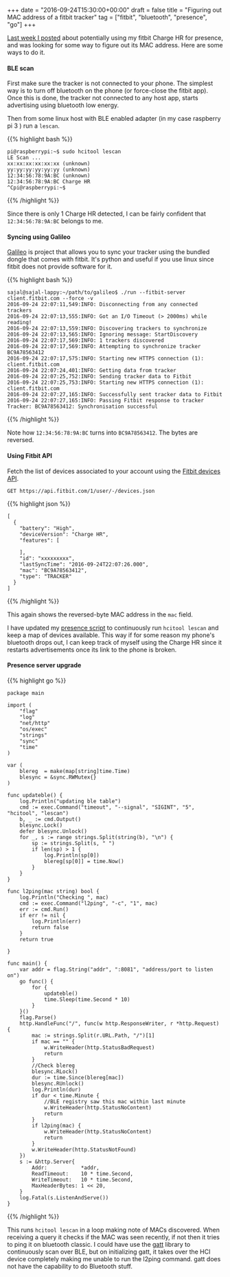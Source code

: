 +++
date = "2016-09-24T15:30:00+00:00"
draft = false
title = "Figuring out MAC address of a fitbit tracker"
tag = ["fitbit", "bluetooth", "presence", "go"]
+++

[Last week I posted](/post/presence-bluetooth.html) about potentially using my fitbit Charge HR for presence, and was looking for some way to figure out its MAC address. Here are some ways to do it.

#### BLE scan

First make sure the tracker is not connected to your phone. The simplest way is to turn off bluetooth on the phone (or force-close the fitbit app). Once this is done, the tracker not connected to any host app, starts advertising using bluetooth low energy.

Then from some linux host with BLE enabled adapter (in my case raspberry pi 3 ) run a `lescan`.

{{% highlight bash %}}
````
pi@raspberrypi:~$ sudo hcitool lescan
LE Scan ...
xx:xx:xx:xx:xx:xx (unknown)
yy:yy:yy:yy:yy:yy (unknown)
12:34:56:78:9A:BC (unknown)
12:34:56:78:9A:BC Charge HR
^Cpi@raspberrypi:~$ 
````
{{% /highlight %}}

Since there is only 1 Charge HR detected, I can be fairly confident that `12:34:56:78:9A:BC` belongs to me.

#### Syncing using Galileo

[Galileo](https://bitbucket.org/benallard/galileo/) is project that allows you to sync your tracker using the bundled dongle that comes with fitbit. It's python and useful if you use linux since fitbit does not provide software for it.

{{% highlight bash %}}
````
sajal@sajal-lappy:~/path/to/galileo$ ./run --fitbit-server client.fitbit.com --force -v
2016-09-24 22:07:11,549:INFO: Disconnecting from any connected trackers
2016-09-24 22:07:13,555:INFO: Got an I/O Timeout (> 2000ms) while reading!
2016-09-24 22:07:13,559:INFO: Discovering trackers to synchronize
2016-09-24 22:07:13,565:INFO: Ignoring message: StartDiscovery
2016-09-24 22:07:17,569:INFO: 1 trackers discovered
2016-09-24 22:07:17,569:INFO: Attempting to synchronize tracker BC9A78563412
2016-09-24 22:07:17,575:INFO: Starting new HTTPS connection (1): client.fitbit.com
2016-09-24 22:07:24,401:INFO: Getting data from tracker
2016-09-24 22:07:25,752:INFO: Sending tracker data to Fitbit
2016-09-24 22:07:25,753:INFO: Starting new HTTPS connection (1): client.fitbit.com
2016-09-24 22:07:27,165:INFO: Successfully sent tracker data to Fitbit
2016-09-24 22:07:27,165:INFO: Passing Fitbit response to tracker
Tracker: BC9A78563412: Synchronisation successful
````
{{% /highlight %}}

Note how `12:34:56:78:9A:BC` turns into `BC9A78563412`. The bytes are reversed.

#### Using Fitbit API

Fetch the list of devices associated to your account using the [Fitbit devices API](https://dev.fitbit.com/docs/devices/).

`GET https://api.fitbit.com/1/user/-/devices.json`

{{% highlight json %}}
````
[
  {
    "battery": "High",
    "deviceVersion": "Charge HR",
    "features": [
      
    ],
    "id": "xxxxxxxxx",
    "lastSyncTime": "2016-09-24T22:07:26.000",
    "mac": "BC9A78563412",
    "type": "TRACKER"
  }
]
````
{{% /highlight %}}

This again shows the reversed-byte MAC address in the `mac` field.

I have updated my [presence script](/post/presence-bluetooth.html#toc_1) to continuously run `hcitool lescan` and keep a map of devices available. This way if for some reason my phone's bluetooth drops out, I can keep track of myself using the Charge HR since it restarts advertisements once its link to the phone is broken.

#### Presence server upgrade

{{% highlight go %}}
````
package main

import (
	"flag"
	"log"
	"net/http"
	"os/exec"
	"strings"
	"sync"
	"time"
)

var (
	blereg  = make(map[string]time.Time)
	blesync = &sync.RWMutex{}
)

func updateble() {
	log.Println("updating ble table")
	cmd := exec.Command("timeout", "--signal", "SIGINT", "5", "hcitool", "lescan")
	b, _ := cmd.Output()
	blesync.Lock()
	defer blesync.Unlock()
	for _, s := range strings.Split(string(b), "\n") {
		sp := strings.Split(s, " ")
		if len(sp) > 1 {
			log.Println(sp[0])
			blereg[sp[0]] = time.Now()
		}
	}
}

func l2ping(mac string) bool {
	log.Println("Checking ", mac)
	cmd := exec.Command("l2ping", "-c", "1", mac)
	err := cmd.Run()
	if err != nil {
		log.Println(err)
		return false
	}
	return true

}

func main() {
	var addr = flag.String("addr", ":8081", "address/port to listen on")
	go func() {
		for {
			updateble()
			time.Sleep(time.Second * 10)
		}
	}()
	flag.Parse()
	http.HandleFunc("/", func(w http.ResponseWriter, r *http.Request) {
		mac := strings.Split(r.URL.Path, "/")[1]
		if mac == "" {
			w.WriteHeader(http.StatusBadRequest)
			return
		}
		//Check blereg
		blesync.RLock()
		dur := time.Since(blereg[mac])
		blesync.RUnlock()
		log.Println(dur)
		if dur < time.Minute {
			//BLE registry saw this mac within last minute
			w.WriteHeader(http.StatusNoContent)
			return
		}
		if l2ping(mac) {
			w.WriteHeader(http.StatusNoContent)
			return
		}
		w.WriteHeader(http.StatusNotFound)
	})
	s := &http.Server{
		Addr:           *addr,
		ReadTimeout:    10 * time.Second,
		WriteTimeout:   10 * time.Second,
		MaxHeaderBytes: 1 << 20,
	}
	log.Fatal(s.ListenAndServe())
}
````
{{% /highlight %}}

This runs `hcitool lescan` in a loop making note of MACs discovered. When receiving a query it checks if the MAC was seen recently, if not then it tries to ping it on bluetooth classic. I could have use the [gatt](https://godoc.org/github.com/paypal/gatt) library to continuously scan over BLE, but on initializing gatt, it takes over the HCI device completely making me unable to run the l2ping command. gatt does not have the capability to do Bluetooth stuff.